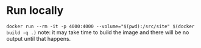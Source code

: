 # Run locally

`docker run --rm -it -p 4000:4000 --volume="$(pwd):/src/site" $(docker build -q .)`
note: it may take time to build the image and there will be no output until that happens.
